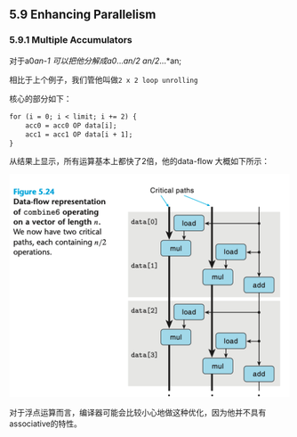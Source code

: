 ## 5.9 Enhancing Parallelism

### 5.9.1 Multiple Accumulators

对于a0*an-1 可以把他分解成a0*...*an/2 an/2*...*an;

相比于上个例子，我们管他叫做`2 x 2 loop unrolling`

核心的部分如下：

```
for (i = 0; i < limit; i += 2) {
    acc0 = acc0 OP data[i];
    acc1 = acc1 OP data[i + 1];
}
```

从结果上显示，所有运算基本上都快了2倍，他的data-flow 大概如下所示：

![](./combine6.png)

对于浮点运算而言，编译器可能会比较小心地做这种优化，因为他并不具有associative的特性。


